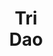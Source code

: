 ---
layout: page
title: <b>Tri</b> <br> Dao
description: Princeton University, Together
img: assets/img/tri.jpeg
redirect: https://tridao.me
importance: 3
category: organizer
---